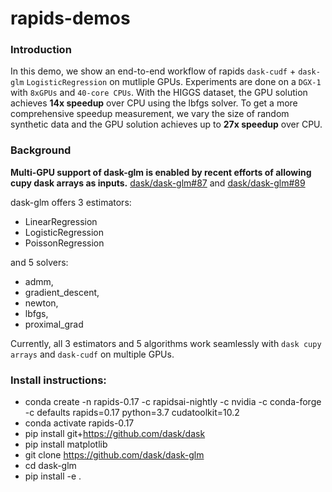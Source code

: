 # rapids-demos

### Introduction

In this demo, we show an end-to-end workflow of rapids `dask-cudf` + `dask-glm` `LogisticRegression` on mutliple GPUs. 
Experiments are done on a `DGX-1` with `8xGPUs` and `40-core CPUs`. 
With the HIGGS dataset, the GPU solution achieves **14x speedup** over CPU using the lbfgs solver. 
To get a more comprehensive speedup measurement, we vary the size of random synthetic data and the GPU solution achieves up to **27x speedup** over CPU.

### Background

**Multi-GPU support of dask-glm is enabled by recent efforts of allowing cupy dask arrays as inputs.** [dask/dask-glm#87](https://github.com/dask/dask-glm/pull/87) and [dask/dask-glm#89](https://github.com/dask/dask-glm/pull/89)

dask-glm offers 3 estimators:
- LinearRegression
- LogisticRegression
- PoissonRegression

and 5 solvers:
- admm,
- gradient_descent,
- newton,
- lbfgs,
- proximal_grad

Currently, all 3 estimators and 5 algorithms work seamlessly with `dask cupy arrays` and `dask-cudf` on multiple GPUs. 


### Install instructions:

- conda create -n rapids-0.17 -c rapidsai-nightly -c nvidia -c conda-forge -c defaults rapids=0.17 python=3.7 cudatoolkit=10.2
- conda activate rapids-0.17    
- pip install git+https://github.com/dask/dask
- pip install matplotlib
- git clone https://github.com/dask/dask-glm
- cd dask-glm
- pip install -e .
